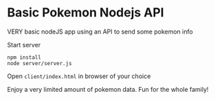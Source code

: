 # Basic Pokemon Nodejs API
VERY basic nodeJS app using an API to send some pokemon info

Start server
```
npm install
node server/server.js
```

Open `client/index.html` in browser of your choice

Enjoy a very limited amount of pokemon data. Fun for the whole family!
